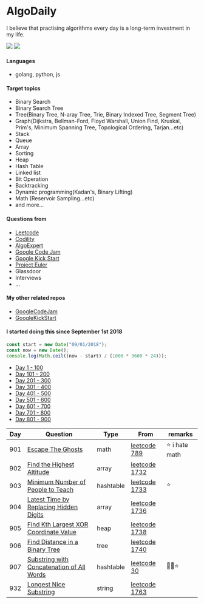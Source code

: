 # AlgoDaily

I believe that practising algorithms every day is a long-term investment in my life.

[![](https://lc.coding.gs/v1/ranking/calvinchankf.svg?logo=leetcode)](https://leetcode.com/calvinchankf/)
[![](https://lc.coding.gs/v1/solved/calvinchankf.svg?logo=leetcode)](https://leetcode.com/calvinchankf/)

#### Languages

-   golang, python, js

#### Target topics

-   Binary Search
-   Binary Search Tree
-   Tree(Binary Tree, N-aray Tree, Trie, Binary Indexed Tree, Segment Tree)
-   Graph(Dijkstra, Bellman-Ford, Floyd Warshall, Union Find, Kruskal, Prim's, Minimum Spanning Tree, Topological Ordering, Tarjan...etc)
-   Stack
-   Queue
-   Array
-   Sorting
-   Heap
-   Hash Table
-   Linked list
-   Bit Operation
-   Backtracking
-   Dynamic programming(Kadan's, Binary Lifting)
-   Math (Reservoir Sampling...etc)
-   and more...

#### Questions from

-   [Leetcode](https://leetcode.com)
-   [Codility](https://app.codility.com/programmers/lessons/)
-   [AlgoExpert](https://www.algoexpert.io)
-   [Google Code Jam](https://codingcompetitions.withgoogle.com/codejam)
-   [Google Kick Start](https://codingcompetitions.withgoogle.com/kickstart/)
-   [Project Euler](https://projecteuler.net)
-   Glassdoor
-   Interviews
-   ...

#### My other related repos

-   [GoogleCodeJam](https://github.com/calvinchankf/GoogleCodeJam)
-   [GoogleKickStart](https://github.com/calvinchankf/GoogleKickStart)

#### I started doing this since September 1st 2018

```js
const start = new Date("09/01/2018");
const now = new Date();
console.log(Math.ceil((now - start) / (1000 * 3600 * 24)));
```

-   [Day 1 - 100](./markdowns/day1-100.md)
-   [Day 101 - 200](./markdowns/day101-200.md)
-   [Day 201 - 300](./markdowns/day201-300.md)
-   [Day 301 - 400](./markdowns/day301-400.md)
-   [Day 401 - 500](./markdowns/day401-500.md)
-   [Day 501 - 600](./markdowns/day501-600.md)
-   [Day 601 - 700](./markdowns/day601-700.md)
-   [Day 701 - 800](./markdowns/day701-800.md)
-   [Day 801 - 900](./markdowns/day801-900.md)

| Day | Question                                                                                            | Type      | From                                                                                    | remarks         |
| --- | --------------------------------------------------------------------------------------------------- | --------- | --------------------------------------------------------------------------------------- | --------------- |
| 901 | [Escape The Ghosts](/leetcode/789-escape-the-ghosts)                                                | math      | [leetcode 789](https://leetcode.com/problems/escape-the-ghosts/)                        | ⭐️ i hate math |
| 902 | [Find the Highest Altitude](/leetcode/1732-find-the-highest-altitude)                               | array     | [leetcode 1732](https://leetcode.com/problems/find-the-highest-altitude/)               |                 |
| 903 | [Minimum Number of People to Teach](/leetcode/1733-minimum-number-of-people-to-teach)               | hashtable | [leetcode 1733](https://leetcode.com/problems/minimum-number-of-people-to-teach/)       | ⭐️             |
| 904 | [Latest Time by Replacing Hidden Digits](/leetcode/1736-latest-time-by-replacing-hidden-digits)     | array     | [leetcode 1736](https://leetcode.com/problems/latest-time-by-replacing-hidden-digits/)  |                 |
| 905 | [Find Kth Largest XOR Coordinate Value](/leetcode/1738-find-kth-largest-xor-coordinate-value)       | heap      | [leetcode 1738](https://leetcode.com/problems/find-kth-largest-xor-coordinate-value/)   |                 |
| 906 | [Find Distance in a Binary Tree](/leetcode/1740-find-distance-in-a-binary-tree)                     | tree      | [leetcode 1740](https://leetcode.com/problems/find-distance-in-a-binary-tree/)          |                 |
| 907 | [Substring with Concatenation of All Words](/leetcode/30-substring-with-concatenation-of-all-words) | hashtable | [leetcode 30](https://leetcode.com/problems/substring-with-concatenation-of-all-words/) | 📌🤔⭐️         |
| 932 | [Longest Nice Substring](/leetcode/1763-longest-nice-substring)                                     | string    | [leetcode 1763](https://leetcode.com/problems/longest-nice-substring/)                  |                 |
